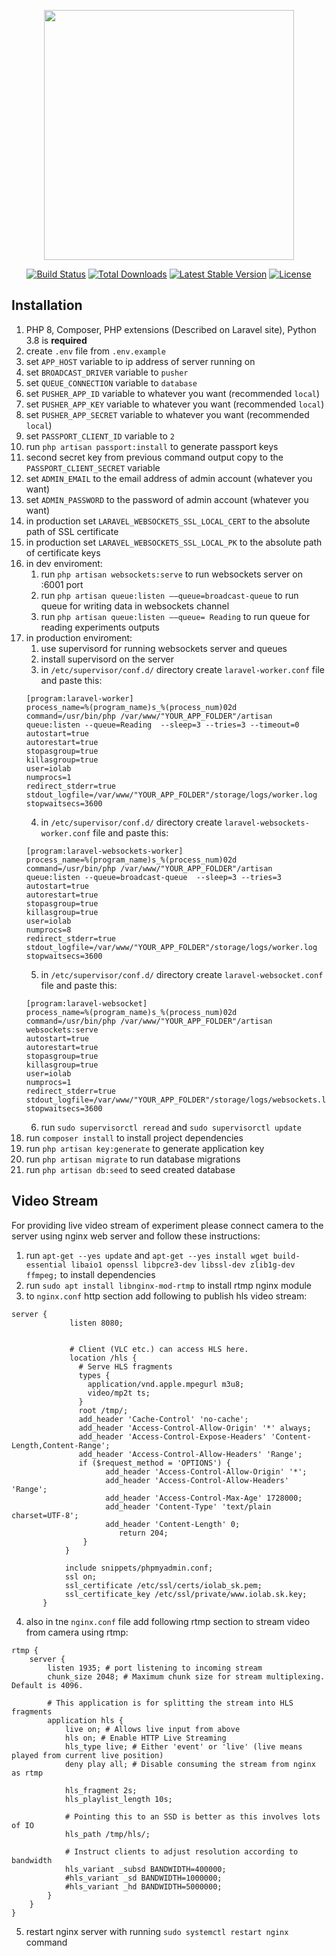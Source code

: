 <p align="center"><a href="https://laravel.com" target="_blank"><img src="https://raw.githubusercontent.com/laravel/art/master/logo-lockup/5%20SVG/2%20CMYK/1%20Full%20Color/laravel-logolockup-cmyk-red.svg" width="400"></a></p>

<p align="center">
<a href="https://travis-ci.org/laravel/framework"><img src="https://travis-ci.org/laravel/framework.svg" alt="Build Status"></a>
<a href="https://packagist.org/packages/laravel/framework"><img src="https://img.shields.io/packagist/dt/laravel/framework" alt="Total Downloads"></a>
<a href="https://packagist.org/packages/laravel/framework"><img src="https://img.shields.io/packagist/v/laravel/framework" alt="Latest Stable Version"></a>
<a href="https://packagist.org/packages/laravel/framework"><img src="https://img.shields.io/packagist/l/laravel/framework" alt="License"></a>
</p>

## Installation

1. PHP 8, Composer, PHP extensions (Described on Laravel site), Python 3.8 is **required**
2. create ```.env``` file from ```.env.example```
3. set ```APP_HOST``` variable to ip address of server running on
4. set ```BROADCAST_DRIVER``` variable to ```pusher```
5. set ```QUEUE_CONNECTION``` variable to ```database```
6. set ```PUSHER_APP_ID``` variable to whatever you want (recommended ```local```)
7. set ```PUSHER_APP_KEY``` variable to whatever you want (recommended ```local```)
8. set ```PUSHER_APP_SECRET``` variable to whatever you want (recommended ```local```)
9. set ```PASSPORT_CLIENT_ID``` variable to ```2```
10. run ```php artisan passport:install``` to generate passport keys
11. second secret key from previous command output copy to the ```PASSPORT_CLIENT_SECRET``` variable
12. set ```ADMIN_EMAIL``` to the email address of admin account (whatever you want)
13. set ```ADMIN_PASSWORD``` to the password of admin account (whatever you want)
14. in production set ```LARAVEL_WEBSOCKETS_SSL_LOCAL_CERT``` to the absolute path of SSL certificate
15. in production set ```LARAVEL_WEBSOCKETS_SSL_LOCAL_PK``` to the absolute path of certificate keys
16. in dev enviroment:
    1. run ```php artisan websockets:serve``` to run websockets server on :6001 port
    2. run ```php artisan queue:listen ––queue=broadcast-queue``` to run queue for writing data in websockets channel
    3. run ```php artisan queue:listen ––queue= Reading``` to run queue for reading experiments outputs
17. in production enviroment:
    1. use supervisord for running websockets server and queues
    2. install supervisord on the server
    3. in ```/etc/supervisor/conf.d/``` directory create ```laravel-worker.conf``` file and paste this:
    ```
    [program:laravel-worker]
    process_name=%(program_name)s_%(process_num)02d
    command=/usr/bin/php /var/www/"YOUR_APP_FOLDER"/artisan queue:listen --queue=Reading  --sleep=3 --tries=3 --timeout=0
    autostart=true
    autorestart=true
    stopasgroup=true
    killasgroup=true
    user=iolab
    numprocs=1
    redirect_stderr=true
    stdout_logfile=/var/www/"YOUR_APP_FOLDER"/storage/logs/worker.log
    stopwaitsecs=3600
    ```
    4. in ```/etc/supervisor/conf.d/``` directory create ```laravel-websockets-worker.conf``` file and paste this:
    ```
    [program:laravel-websockets-worker]
    process_name=%(program_name)s_%(process_num)02d
    command=/usr/bin/php /var/www/"YOUR_APP_FOLDER"/artisan queue:listen --queue=broadcast-queue  --sleep=3 --tries=3
    autostart=true
    autorestart=true
    stopasgroup=true
    killasgroup=true
    user=iolab
    numprocs=8
    redirect_stderr=true
    stdout_logfile=/var/www/"YOUR_APP_FOLDER"/storage/logs/worker.log
    stopwaitsecs=3600
    ```
    5. in ```/etc/supervisor/conf.d/``` directory create ```laravel-websocket.conf``` file and paste this:
    ```
    [program:laravel-websocket]
    process_name=%(program_name)s_%(process_num)02d
    command=/usr/bin/php /var/www/"YOUR_APP_FOLDER"/artisan websockets:serve
    autostart=true
    autorestart=true
    stopasgroup=true
    killasgroup=true
    user=iolab
    numprocs=1
    redirect_stderr=true
    stdout_logfile=/var/www/"YOUR_APP_FOLDER"/storage/logs/websockets.log
    stopwaitsecs=3600
    ```
    6. run ```sudo supervisorctl reread``` and ```sudo supervisorctl update```
18. run ```composer install``` to install project dependencies
19. run ```php artisan key:generate``` to generate application key
20. run ```php artisan migrate``` to run database migrations
21. run ```php artisan db:seed``` to seed created database

## Video Stream

For providing live video stream of experiment please connect camera to the server using nginx web server and follow these instructions:
1. run ```apt-get --yes update``` and ```apt-get --yes install wget build-essential libaio1 openssl libpcre3-dev libssl-dev zlib1g-dev ffmpeg;``` to install dependencies
2. run ```sudo apt install libnginx-mod-rtmp``` to install rtmp nginx module
3. to `nginx.conf` http section add following to publish hls video stream:
```
server {  
             listen 8080;

         
             # Client (VLC etc.) can access HLS here.
             location /hls {
               # Serve HLS fragments
               types {
                 application/vnd.apple.mpegurl m3u8;
                 video/mp2t ts;
               }
               root /tmp/;
               add_header 'Cache-Control' 'no-cache';
               add_header 'Access-Control-Allow-Origin' '*' always;
               add_header 'Access-Control-Expose-Headers' 'Content-Length,Content-Range';
               add_header 'Access-Control-Allow-Headers' 'Range';
               if ($request_method = 'OPTIONS') {
                     add_header 'Access-Control-Allow-Origin' '*';
                     add_header 'Access-Control-Allow-Headers' 'Range';
                     add_header 'Access-Control-Max-Age' 1728000;
                     add_header 'Content-Type' 'text/plain charset=UTF-8';
                     add_header 'Content-Length' 0;
                        return 204;
                }
            }

            include snippets/phpmyadmin.conf;
            ssl on;
            ssl_certificate /etc/ssl/certs/iolab_sk.pem;
            ssl_certificate_key /etc/ssl/private/www.iolab.sk.key;
       }  
```
4. also in tne ```nginx.conf``` file add following rtmp section to stream video from camera using rtmp:
```
rtmp {
    server {
        listen 1935; # port listening to incoming stream
        chunk_size 2048; # Maximum chunk size for stream multiplexing. Default is 4096.

        # This application is for splitting the stream into HLS fragments
        application hls {
            live on; # Allows live input from above
            hls on; # Enable HTTP Live Streaming
            hls_type live; # Either 'event' or 'live' (live means played from current live position)
            deny play all; # Disable consuming the stream from nginx as rtmp

            hls_fragment 2s;
            hls_playlist_length 10s;

            # Pointing this to an SSD is better as this involves lots of IO
            hls_path /tmp/hls/;
            
            # Instruct clients to adjust resolution according to bandwidth
            hls_variant _subsd BANDWIDTH=400000;
            #hls_variant _sd BANDWIDTH=1000000;
            #hls_variant _hd BANDWIDTH=5000000;
        }
    }
}
```
5. restart nginx server with running ```sudo systemctl restart nginx``` command
